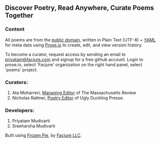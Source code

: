 ## Discover Poetry, Read Anywhere, Curate Poems Together

### Content

All poems are from the [public domain](http://www.gutenberg.org), written in Plain Text (UTF-8) + [YAML](http://en.wikipedia.org/wiki/YAML) for meta data using [Prose.io](http://www.prose.io) to create, edit, and view version history.

To become a curator, request access by sending an email to priyatam@facjure.com and signup for a free github account. Login to prose.io, select 'Facjure' organization on the right hand panel, select 'poems' project.

### Curators:

1. Ata Moharreri, [Managing Editor](http://www.massreview.org/editors) of The Massachusetts Review
2. Nicholas Rattner, [Poetry Editor](http://www.uglyducklingpresse.org/about/people/nick-rattner/) of Ugly Duckling Presse.

### Developers:

1. Priyatam Mudivarti
2. Sreeharsha Mudivarti

Built using [Frozen Pie](https://github.com/Facjure/frozen-pie), by [Facjure LLC](http://www.facjure.com).
